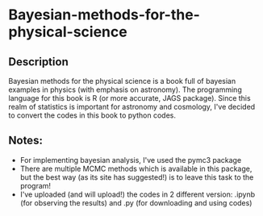 # Bayesian-methods-for-the-physical-science
Description
-----------
Bayesian methods for the physical science is a book full of bayesian examples in physics (with emphasis on astronomy). The programming language for this book is R (or more accurate, JAGS package). Since this realm of statistics is important for astronomy and cosmology, I've decided to convert the codes in this book to python codes. 

Notes:
------
- For implementing bayesian analysis, I've used the pymc3 package
- There are multiple MCMC methods which is available in this package, but the best way (as its site has suggested!) is to leave this task to the program!
- I've uploaded (and will upload!) the codes in 2 different version: .ipynb (for observing the results) and .py (for downloading and using codes)
